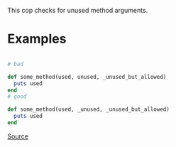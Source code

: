 
This cop checks for unused method arguments.

# Examples

```ruby

# bad

def some_method(used, unused, _unused_but_allowed)
  puts used
end
# good

def some_method(used, _unused, _unused_but_allowed)
  puts used
end
```

[Source](http://www.rubydoc.info/gems/rubocop/RuboCop/Cop/Lint/UnusedMethodArgument)